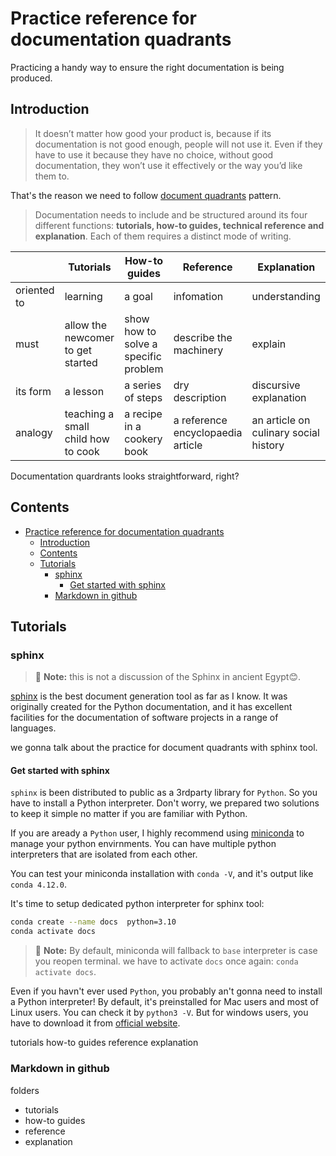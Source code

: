# Practice reference for documentation quadrants

Practicing a handy way to ensure the right documentation is being produced.

## Introduction

> It doesn’t matter how good your product is, because if its documentation is not good enough, people will not use it. Even if they have to use it because they have no choice, without good documentation, they won’t use it effectively or the way you’d like them to.

That's the reason we need to follow [document quadrants](https://documentation.divio.com/introduction/) pattern.


> Documentation needs to include and be structured around its four different functions: **tutorials, how-to guides, technical reference and explanation**. Each of them requires a distinct mode of writing.
>
|             | Tutorials                          | How-to guides                        | Reference                         | Explanation                           |
| ----------- | ---------------------------------- | ------------------------------------ | --------------------------------- | ------------------------------------- |
| oriented to | learning                           | a goal                               | infomation                        | understanding                         |
| must        | allow the newcomer to get started  | show how to solve a specific problem | describe the machinery            | explain                               |
| its form    | a lesson                           | a series of steps                    | dry description                   | discursive explanation                |
| analogy     | teaching a small child how to cook | a recipe in a cookery book           | a reference encyclopaedia article | an article on culinary social history |

Documentation quardrants looks straightforward, right?

## Contents

- [Practice reference for documentation quadrants](#practice-reference-for-documentation-quadrants)
  - [Introduction](#introduction)
  - [Contents](#contents)
  - [Tutorials](#tutorials)
    - [sphinx](#sphinx)
      - [Get started with sphinx](#get-started-with-sphinx)
    - [Markdown in github](#markdown-in-github)

## Tutorials

### sphinx

> :memo: **Note:** this is not a discussion of the Sphinx in ancient Egypt:blush:.

[sphinx](https://www.sphinx-doc.org/en/master/) is the best document generation tool as far as I know. It was originally created for the Python documentation, and it has excellent facilities for the documentation of software projects in a range of languages.

we gonna talk about the practice for document quadrants with sphinx tool.

#### Get started with sphinx

`sphinx` is been distributed to public as a 3rdparty library for `Python`. So you have to install a Python interpreter. Don't worry, we prepared two solutions to keep it simple no matter if you are familiar with Python.

If you are aready a `Python` user, I highly recommend using [miniconda](https://docs.conda.io/en/latest/miniconda.html) to manage your python envirnments. You can have multiple python interpreters that are isolated from each other.

You can test your miniconda installation with `conda -V`, and it's output like `conda 4.12.0`.

It's time to setup dedicated python interpreter for sphinx tool:

```sh
conda create --name docs  python=3.10
conda activate docs
```

> :memo: **Note:** By default, miniconda will fallback to `base` interpreter is case you reopen terminal. we have to activate `docs` once again: `conda activate docs`.

Even if you havn't ever used `Python`, you probably an't gonna need to install a Python interpreter! By default, it's preinstalled for Mac users and most of Linux users. You can check it by `python3 -V`. But for windows users, you have to download it from [official website](https://www.python.org/downloads/).

tutorials
how-to guides
reference
explanation
    
### Markdown in github

folders
  * tutorials
  * how-to guides
  * reference
  * explanation

